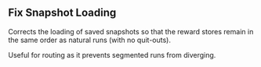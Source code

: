 Fix Snapshot Loading
--------------------

Corrects the loading of saved snapshots so that the reward stores remain in the same order as natural runs (with no quit-outs).

Useful for routing as it prevents segmented runs from diverging.
